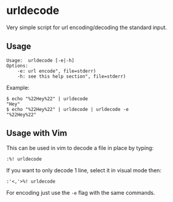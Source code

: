 urldecode
=========

Very simple script for url encoding/decoding the standard input.

Usage
-----
```
Usage:  urldecode [-e|-h]
Options:
    -e: url encode", file=stderr)
    -h: see this help section", file=stderr)
```

Example:
```
$ echo "%22Hey%22" | urldecode
"Hey"
$ echo "%22Hey%22" | urldecode | urldecode -e
"%22Hey%22"
```

Usage with Vim
--------------
This can be used in vim to decode a file in place by typing:
```
:%! urldecode
```

If you want to only decode 1 line, select it in visual mode then:
```
:'<,'>%! urldecode
```

For encoding just use the `-e` flag with the same commands.
